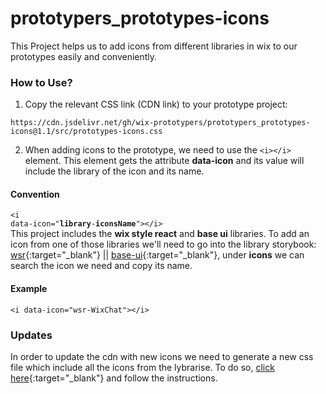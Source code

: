 # prototypers_prototypes-icons
This Project helps us to add icons from different libraries in wix to our prototypes easily and conveniently.

### How to Use?
1. Copy the relevant CSS link (CDN link) to your prototype project:
```
https://cdn.jsdelivr.net/gh/wix-prototypers/prototypers_prototypes-icons@1.1/src/prototypes-icons.css
```

2. When adding icons to the prototype, we need to use the <code>&#60;i&#62;&#60;/i&#62;</code> element. This element gets the attribute **data-icon** and its value will include the library of the icon and its name.

#### Convention
<code>&#60;i data-icon="**library**-**iconsName**"&#62;&#60;/i&#62;</code>
<br/>
This project includes the **wix style react** and **base ui** libraries.
To add an icon from one of those libraries we'll need to go into the library storybook:
[wsr](https://www.wix-style-react.com/storybook/?path=/story/foundations-foundations--icons){:target="\_blank"} || [base-ui](https://www.wix-pages.com/wix-base-ui/?path=/story/icons--inventory){:target="\_blank"}, under **icons** we can search the icon we need and copy its name.

#### Example
```
<i data-icon="wsr-WixChat"></i>
```

### Updates
In order to update the cdn with new icons we need to generate a new css file which include all the icons from the lybrarise.
To do so, [click here](https://codepen.io/maayanp/pen/GRyOwZd){:target="\_blank"} and follow the instructions.
